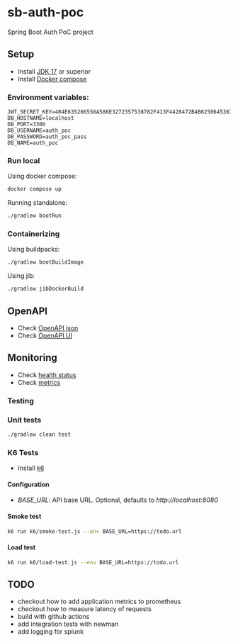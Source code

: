 # sb-auth-poc

Spring Boot Auth PoC project

## Setup

- Install [JDK 17](https://openjdk.org/projects/jdk/17/) or superior
- Install [Docker compose](https://docs.docker.com/compose/)

### Environment variables:

```
JWT_SECRET_KEY=404E635266556A586E3272357538782F413F4428472B4B6250645367566B5970
DB_HOSTNAME=localhost
DB_PORT=3306
DB_USERNAME=auth_poc
DB_PASSWORD=auth_poc_pass
DB_NAME=auth_poc
```

### Run local

Using docker compose:

```bash
docker compose up
```

Running standalone:

```bash
./gradlew bootRun
```

### Containerizing

Using buildpacks:

```bash
./gradlew bootBuildImage
```

Using jib:

```bash
./gradlew jibDockerBuild
```

## OpenAPI

- Check [OpenAPI json](http://localhost:8080/api-docs)
- Check [OpenAPI UI](http://localhost:8080/api-ui.html)

## Monitoring

- Check [health status](http://localhost:8080/actuator/health)
- Check [metrics](http://localhost:8080/actuator/metrics)

### Testing

### Unit tests

```bash
./gradlew clean test
```

### K6 Tests

- Install [k6](https://k6.io/docs/getting-started/installation/)

#### Configuration

- *BASE_URL*: API base URL. Optional, defaults to *http://localhost:8080*

#### Smoke test

```bash
k6 run k6/smoke-test.js --env BASE_URL=https://todo.url
```

#### Load test

```bash
k6 run k6/load-test.js --env BASE_URL=https://todo.url
```

## TODO

- checkout how to add application metrics to prometheus
- checkout how to measure latency of requests
- build with github actions
- add integration tests with newman
- add logging for splunk
